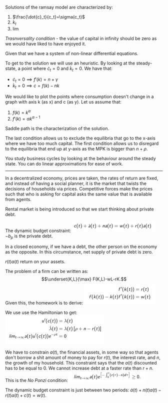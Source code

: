 Solutions of the ramsay model are characterized by:
1. $\frac{\dot{c}_t}{c_t}=\sigma(c_t)$
2. $\dot{k}_t$
3. $\lim$



*Trasnversality condition* - the value of capital in infinity should be zero as we would have liked to have enjoyed it.

Given that we have a system of non-linear differential equations.

To get to the solution we will use an heuristic. By looking at the steady-state, a point where $\dot{c}_t=0$ and $\dot{k}_t=0$. We have that:
- $\dot{c}_t=0\implies f'(k)=n+\gamma$
- $\dot{k}_t=0\implies c =f(k)-nk$

We would like to plot the points where consumption doesn't change in a graph with axis k (as x) and c (as y). Let us assume that:
1. $f(k)=k^\alpha$
2. $f'(k)=\alpha k^{\alpha -1}$


Saddle path is the characterization of the solution.

The last condition allows us to exclude the equilibria that go to the x-axis where we have too much capital. The first condition allows us to disregard to the equilibria that end up at y-axis as the MPK is bigger than $n+\rho$.

You study business cycles by looking at the behaviour around the steady state. You can do linear approximations for ease of work.

______

In a decentralized economy, prices are taken, the rates of return are fixed, and instead of having a social planner, it is the market that twists the decisions of households via prices. Competitive forces make the prices such that who is asking for capital asks the same value that is available from agents.

Rental market is being introduced so that we start thinking about private debt.

The dynamic budget constraint:
 ![](assets/mt20190207-daba3085.png)
$-b_p$ is the private debt.

In a closed economy, if we have a debt, the other person on the economy as the opposite. In this circumstance, net supply of private debt is zero.

$r(t)a(t)$ return on your assets.

The problem of a firm can be written as:
$$\underset{K,L}{\max} F(K,L)-wL-rK.$$
Given this, the homework is to derive:
![](assets/mt20190207-4431c3b5.png)

We use use the Hamiltonian to get:
![](assets/mt20190207-8328d734.png)

We have to constrain $a(t)$, the financial assets, in some way so that agents don't borrow a shit amount of money to pay for $r(t)$, the interest rate, and $n$, the growth of my household. This constraint says that the $a(t)$ discounted has to be equal to $0$. We cannot increase debt at a faster rate than $r+n$. This is the *No Ponzi* condition:
![](assets/mt20190207-d90444cc.png)

The dynamic budget constraint is just between two periods: $\dot{a}(t)+n(t)a(t)-r(t)a(t)+c(t)=w(t)$.
